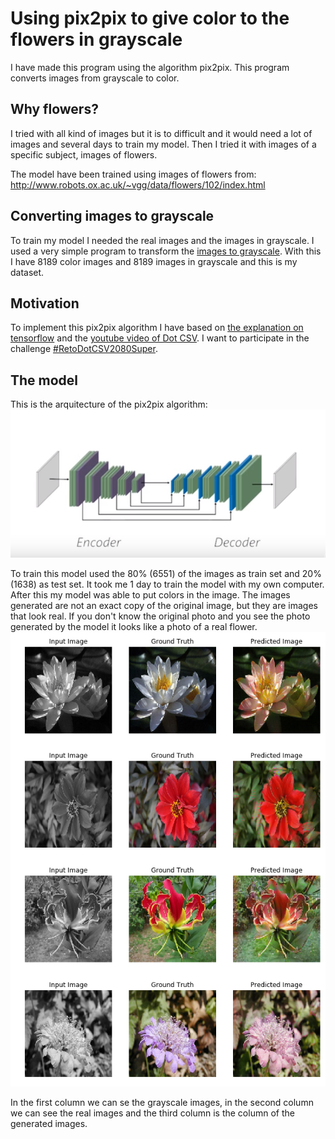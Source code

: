 # Using pix2pix to give color to the flowers in grayscale
I have made this program using the algorithm pix2pix. This program converts images from grayscale to color.

## Why flowers?
I tried with all kind of images but it is to difficult and it would need a lot of images and several days to train my model. Then I tried it with images of a specific subject, images of flowers.

The model have been trained using images of flowers from: http://www.robots.ox.ac.uk/~vgg/data/flowers/102/index.html

## Converting images to grayscale
To train my model I needed the real images and the images in grayscale.
I used a very simple program to transform the [images to grayscale](/images%20to%20grayscale.ipynb).
With this I have 8189 color images and 8189 images in grayscale and this is my dataset.

## Motivation
To implement this pix2pix algorithm I have based on [the explanation on tensorflow](https://www.tensorflow.org/beta/tutorials/generative/pix2pix) and the [youtube video of Dot CSV](https://youtu.be/YsrMGcgfETY). I want to participate in the challenge [#RetoDotCSV2080Super](https://www.youtube.com/watch?v=BNgAaCK920E).

## The model
This is the arquitecture of the pix2pix algorithm:![alt text](images/u-net.PNG "U-Net")

To train this model used the 80% (6551) of the images as train set and 20% (1638) as test set. It took me 1 day to train the model with my own computer.
After this my model was able to put colors in the image. The images generated are not an exact copy of the original image, but they are images that look real. If you don't know the original photo and you see the photo generated by the model it looks like a photo of a real flower. ![alt text](images/flowers.PNG "real image vs generated image")

In the first column we can se the grayscale images, in the second column we can see the real images and the third column is the column of the generated images.
